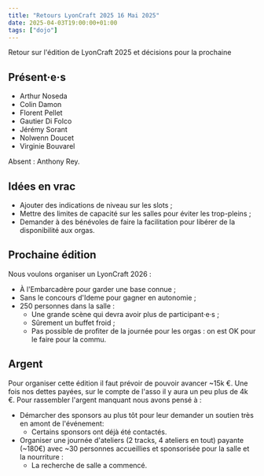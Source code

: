 ```yaml
---
title: "Retours LyonCraft 2025 16 Mai 2025"
date: 2025-04-03T19:00:00+01:00
tags: ["dojo"]
---
```


Retour sur l'édition de LyonCraft 2025 et décisions pour la prochaine

## Présent·e·s

- Arthur Noseda
- Colin Damon
- Florent Pellet
- Gautier Di Folco
- Jérémy Sorant
- Nolwenn Doucet
- Virginie Bouvarel

Absent : Anthony Rey.

## Idées en vrac

- Ajouter des indications de niveau sur les slots ;
- Mettre des limites de capacité sur les salles pour éviter les trop-pleins ;
- Demander à des bénévoles de faire la facilitation pour libérer de la disponibilité aux orgas.

## Prochaine édition

Nous voulons organiser un LyonCraft 2026 :

- À l'Embarcadère pour garder une base connue ;
- Sans le concours d'Ideme pour gagner en autonomie ;
- 250 personnes dans la salle :
  - Une grande scène qui devra avoir plus de participant·e·s ;
  - Sûrement un buffet froid ;
  - Pas possible de profiter de la journée pour les orgas : on est OK pour le faire pour la commu.

## Argent

Pour organiser cette édition il faut prévoir de pouvoir avancer ~15k €. Une fois nos dettes payées, sur le compte de l'asso il y aura un peu plus de 4k €. Pour rassembler l'argent manquant nous avons pensé à :

- Démarcher des sponsors au plus tôt pour leur demander un soutien très en amont de l'événement:
  - Certains sponsors ont déjà été contactés.
- Organiser une journée d'ateliers (2 tracks, 4 ateliers en tout) payante (~180€) avec ~30 personnes accueillies et sponsorisée pour la salle et la nourriture :
  - La recherche de salle a commencé.
